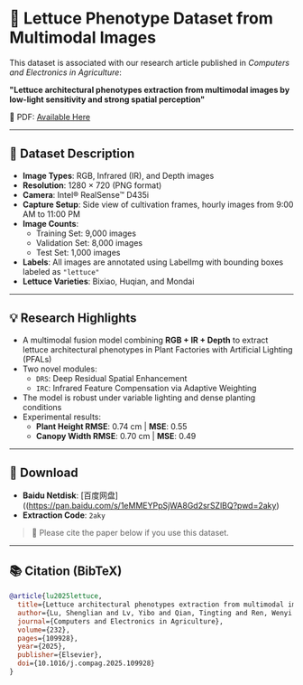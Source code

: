 # 🥬 Lettuce Phenotype Dataset from Multimodal Images

This dataset is associated with our research article published in *Computers and Electronics in Agriculture*:

**"Lettuce architectural phenotypes extraction from multimodal images by low-light sensitivity and strong spatial perception"**

📄 PDF: [Available Here]([link-to-paper-if-public](https://www.sciencedirect.com/science/article/pii/S0168169925000341?ref=pdf_download&fr=RR-2&rr=977331744e85099d))

---

## 📁 Dataset Description

- **Image Types**: RGB, Infrared (IR), and Depth images
- **Resolution**: 1280 × 720 (PNG format)
- **Camera**: Intel® RealSense™ D435i
- **Capture Setup**: Side view of cultivation frames, hourly images from 9:00 AM to 11:00 PM
- **Image Counts**:
  - Training Set: 9,000 images  
  - Validation Set: 8,000 images  
  - Test Set: 1,000 images  
- **Labels**: All images are annotated using LabelImg with bounding boxes labeled as `"lettuce"`
- **Lettuce Varieties**: Bixiao, Huqian, and Mondai

---

## 💡 Research Highlights

- A multimodal fusion model combining **RGB + IR + Depth** to extract lettuce architectural phenotypes in Plant Factories with Artificial Lighting (PFALs)
- Two novel modules:
  - `DRS`: Deep Residual Spatial Enhancement
  - `IRC`: Infrared Feature Compensation via Adaptive Weighting
- The model is robust under variable lighting and dense planting conditions
- Experimental results:        
  - **Plant Height RMSE**: 0.74 cm | **MSE**: 0.55  
  - **Canopy Width RMSE**: 0.70 cm | **MSE**: 0.49

---

## 🔗 Download        

- **Baidu Netdisk**: [百度网盘]((https://pan.baidu.com/s/1eMMEYPpSjWA8Gd2srSZlBQ?pwd=2aky)
- **Extraction Code**: `2aky`

> 📌 Please cite the paper below if you use this dataset.

---

## 📚 Citation (BibTeX)

```bibtex      
@article{lu2025lettuce,
  title={Lettuce architectural phenotypes extraction from multimodal images by low-light sensitivity and strong spatial perception},
  author={Lu, Shenglian and Lv, Yibo and Qian, Tingting and Ren, Wenyi and Li, Xiaoming and Li, Yiyang and Li, Guo},
  journal={Computers and Electronics in Agriculture},
  volume={232},
  pages={109928},
  year={2025},
  publisher={Elsevier},
  doi={10.1016/j.compag.2025.109928}
}

